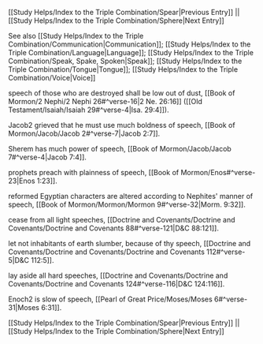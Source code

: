 [[Study Helps/Index to the Triple Combination/Spear|Previous Entry]]  ||  [[Study Helps/Index to the Triple Combination/Sphere|Next Entry]]

 See also [[Study Helps/Index to the Triple Combination/Communication|Communication]]; [[Study Helps/Index to the Triple Combination/Language|Language]]; [[Study Helps/Index to the Triple Combination/Speak, Spake, Spoken|Speak]]; [[Study Helps/Index to the Triple Combination/Tongue|Tongue]]; [[Study Helps/Index to the Triple Combination/Voice|Voice]]

 speech of those who are destroyed shall be low out of dust, [[Book of Mormon/2 Nephi/2 Nephi 26#^verse-16|2 Ne. 26:16]] ([[Old Testament/Isaiah/Isaiah 29#^verse-4|Isa. 29:4]]).

 Jacob2 grieved that he must use much boldness of speech, [[Book of Mormon/Jacob/Jacob 2#^verse-7|Jacob 2:7]].

 Sherem has much power of speech, [[Book of Mormon/Jacob/Jacob 7#^verse-4|Jacob 7:4]].

 prophets preach with plainness of speech, [[Book of Mormon/Enos#^verse-23|Enos 1:23]].

 reformed Egyptian characters are altered according to Nephites' manner of speech, [[Book of Mormon/Mormon/Mormon 9#^verse-32|Morm. 9:32]].

 cease from all light speeches, [[Doctrine and Covenants/Doctrine and Covenants/Doctrine and Covenants 88#^verse-121|D&C 88:121]].

 let not inhabitants of earth slumber, because of thy speech, [[Doctrine and Covenants/Doctrine and Covenants/Doctrine and Covenants 112#^verse-5|D&C 112:5]].

 lay aside all hard speeches, [[Doctrine and Covenants/Doctrine and Covenants/Doctrine and Covenants 124#^verse-116|D&C 124:116]].

 Enoch2 is slow of speech, [[Pearl of Great Price/Moses/Moses 6#^verse-31|Moses 6:31]].

[[Study Helps/Index to the Triple Combination/Spear|Previous Entry]]  ||  [[Study Helps/Index to the Triple Combination/Sphere|Next Entry]]